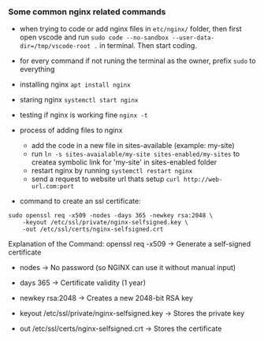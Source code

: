 ### Some common nginx related commands

- when trying to code or add nginx files in `etc/nginx/` folder, then first open vscode and run `sudo code --no-sandbox --user-data-dir=/tmp/vscode-root .` in terminal. Then start coding. 

- for every command if not runing the terminal as the owner, prefix `sudo` to everything

- installing nginx `apt install nginx`
- staring nginx `systemctl start nginx `
- testing if nginx is working fine `nginx -t`
- process of adding files to nginx

  - add the code in a new file in sites-available (example: my-site)
  - run `ln -s sites-avaialable/my-site sites-enabled/my-sites` to createa symbolic link for 'my-site' in sites-enabled folder
  - restart nginx by running `systemctl restart nginx`
  - send a request to website url thats setup `curl http://web-url.com:port`

- command to create an ssl certificate:

```
sudo openssl req -x509 -nodes -days 365 -newkey rsa:2048 \
    -keyout /etc/ssl/private/nginx-selfsigned.key \
    -out /etc/ssl/certs/nginx-selfsigned.crt
```

Explanation of the Command:
openssl req -x509 → Generate a self-signed certificate

- nodes → No password (so NGINX can use it without manual input)

- days 365 → Certificate validity (1 year)

- newkey rsa:2048 → Creates a new 2048-bit RSA key

- keyout /etc/ssl/private/nginx-selfsigned.key → Stores the private key

- out /etc/ssl/certs/nginx-selfsigned.crt → Stores the certificate

